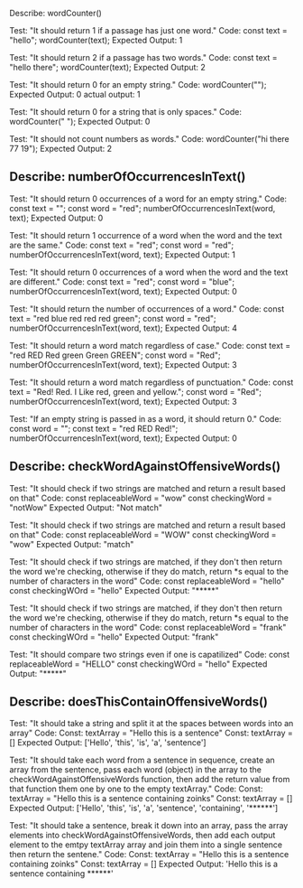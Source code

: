 Describe: wordCounter()

Test: "It should return 1 if a passage has just one word."
Code:
const text = "hello";
wordCounter(text);
Expected Output: 1

Test: "It should return 2 if a passage has two words."
Code:
const text = "hello there";
wordCounter(text);
Expected Output: 2

Test: "It should return 0 for an empty string."
Code: wordCounter("");
Expected Output: 0
  actual output: 1 

Test: "It should return 0 for a string that is only spaces."
Code: wordCounter("            ");
Expected Output: 0

Test: "It should not count numbers as words."
Code: wordCounter("hi there 77 19");
Expected Output: 2

## Describe: numberOfOccurrencesInText()

Test: "It should return 0 occurrences of a word for an empty string."
Code:
const text = "";
const word = "red";
numberOfOccurrencesInText(word, text);
Expected Output: 0

Test: "It should return 1 occurrence of a word when the word and the text are the same."
Code:
const text = "red";
const word = "red";
numberOfOccurrencesInText(word, text);
Expected Output: 1

Test: "It should return 0 occurrences of a word when the word and the text are different."
Code:
const text = "red";
const word = "blue";
numberOfOccurrencesInText(word, text);
Expected Output: 0

Test: "It should return the number of occurrences of a word."
Code:
const text = "red blue red red red green";
const word = "red";
numberOfOccurrencesInText(word, text);
Expected Output: 4

Test: "It should return a word match regardless of case."
Code:
const text = "red RED Red green Green GREEN";
const word = "Red";
numberOfOccurrencesInText(word, text);
Expected Output: 3

Test: "It should return a word match regardless of punctuation."
Code:
const text = "Red! Red. I Like red, green and yellow.";
const word = "Red";
numberOfOccurrencesInText(word, text);
Expected Output: 3

Test: "If an empty string is passed in as a word, it should return 0."
Code:
const word = "";
const text = "red RED Red!";
numberOfOccurrencesInText(word, text);
Expected Output: 0






## Describe: checkWordAgainstOffensiveWords()

Test: "It should check if two strings are matched and return a result based on that"
Code: 
const replaceableWord = "wow"
const checkingWord = "notWow"
Expected Output: "Not match"

Test: "It should check if two strings are matched and return a result based on that"
Code: 
const replaceableWord = "WOW"
const checkingWord = "wow"
Expected Output: "match"

Test: "It should check if two strings are matched, if they don't then return the word we're checking, otherwise if they do match, return *s equal to the number of characters in the word"
Code:
const replaceableWord = "hello"
const checkingWOrd = "hello"
Expected Output: "*****"

Test: "It should check if two strings are matched, if they don't then return the word we're checking, otherwise if they do match, return *s equal to the number of characters in the word"
Code:
const replaceableWord = "frank"
const checkingWOrd = "hello"
Expected Output: "frank"

Test: "It should compare two strings even if one is capatilized"
Code:
const replaceableWord = "HELLO"
const checkingWOrd = "hello"
Expected Output: "*****"



## Describe: doesThisContainOffensiveWords()

Test: "It should take a string and split it at the spaces between words into an array"
Code: 
Const: textArray = "Hello this is a sentence"
Const: textArray = []
Expected Output: ['Hello', 'this', 'is', 'a', 'sentence']


Test: "It should take each word from a sentence in sequence, create an array from the sentence, pass each word (object) in the array to the checkWordAgainstOffensiveWords function, then add the return value from that function them one by one to the empty textArray."
Code: 
Const: textArray = "Hello this is a sentence containing zoinks"
Const: textArray = []
Expected Output: ['Hello', 'this', 'is', 'a', 'sentence', 'containing', '******']

Test: "It should take a sentence, break it down into an array, pass the array elements into checkWordAgainstOffensiveWords, then add each output element to the emtpy textArray array and join them into a single sentence then return the sentene."
Code: 
Const: textArray = "Hello this is a sentence containing zoinks"
Const: textArray = []
Expected Output: 'Hello this is a sentence containing ******'